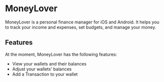 # MoneyLover

MoneyLover is a personal finance manager for iOS and Android. It helps you to track your income and expenses, set budgets, and manage your money.

## Features

At the moment, MoneyLover has the following features:

- View your wallets and their balances
- Adjust your wallets' balances
- Add a Transaction to your wallet
